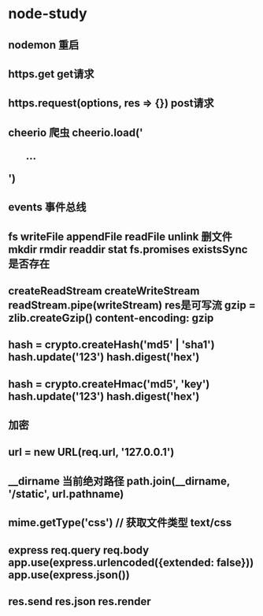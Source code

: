 # node-study

## nodemon 重启

## https.get get请求

## https.request(options, res => {}) post请求

## cheerio 爬虫 cheerio.load('<ul id = "fruits">...</ul>')

## events 事件总线

## fs writeFile appendFile  readFile unlink 删文件 mkdir rmdir readdir stat fs.promises existsSync 是否存在

## createReadStream createWriteStream readStream.pipe(writeStream) res是可写流 gzip = zlib.createGzip() content-encoding: gzip

## hash = crypto.createHash('md5' | 'sha1') hash.update('123') hash.digest('hex')

## hash = crypto.createHmac('md5', 'key') hash.update('123') hash.digest('hex')

## 加密

## url = new URL(req.url, '127.0.0.1')

## __dirname 当前绝对路径  path.join(__dirname, '/static', url.pathname)

## mime.getType('css') // 获取文件类型 text/css

## express req.query req.body app.use(express.urlencoded({extended: false})) app.use(express.json())

## res.send res.json res.render
